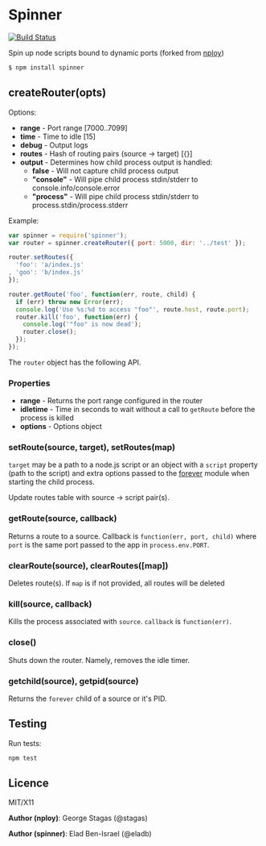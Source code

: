 # Spinner

[![Build Status](https://secure.travis-ci.org/eladb/node-spinner.png)](http://travis-ci.org/eladb/node-spinner)

Spin up node scripts bound to dynamic ports (forked from [nploy](https://github.com/stagas/nploy))

```bash
$ npm install spinner
```

## createRouter(opts) ###

Options:

 * __range__ - Port range [7000..7099]
 * __time__ - Time to idle [15]
 * __debug__ - Output logs
 * __routes__ - Hash of routing pairs (source -> target) [{}]
 * __output__ - Determines how child process output is handled:
   * __false__ - Will not capture child process output
   * __"console"__ - Will pipe child process stdin/stderr to console.info/console.error
   * __"process"__ - Will pipe child process stdin/stderr to process.stdin/process.stderr

Example:

```js
var spinner = require('spinner');
var router = spinner.createRouter({ port: 5000, dir: '../test' });

router.setRoutes({
  'foo': 'a/index.js'
, 'goo': 'b/index.js'
});

router.getRoute('foo', function(err, route, child) {
  if (err) throw new Error(err);
  console.log('Use %s:%d to access "foo"', route.host, route.port);
  router.kill('foo', function(err) {
    console.log('"foo" is now dead');
    router.close();
  });
});
```

The `router` object has the following API.


### Properties ###

 * __range__ - Returns the port range configured in the router
 * __idletime__ - Time in seconds to wait without a call to ```getRoute``` before the process is killed
 * __options__ - Options object


### setRoute(source, target), setRoutes(map) ###

`target` may be a path to a node.js script or an object with a `script` property (path to the script)
and extra options passed to the [forever](http://github.com/nodejitsu/forever) module when starting
the child process.

Update routes table with source -> script pair(s).


### getRoute(source, callback) ###

Returns a route to a source. Callback is ```function(err, port, child)``` where ```port``` 
is the same port passed to the app in ```process.env.PORT```.


### clearRoute(source), clearRoutes([map]) ###

Deletes route(s). If ```map``` is if not provided, all routes will be deleted


### kill(source, callback) ###

Kills the process associated with ```source```. ```callback``` is ```function(err)```.


### close() ###

Shuts down the router. Namely, removes the idle timer.


### getchild(source), getpid(source) ###

Returns the `forever` child of a source or it's PID.


## Testing ##

Run tests:

```bash
npm test
```


## Licence ##

MIT/X11

__Author (nploy)__: George Stagas (@stagas)

__Author (spinner)__: Elad Ben-Israel (@eladb)
